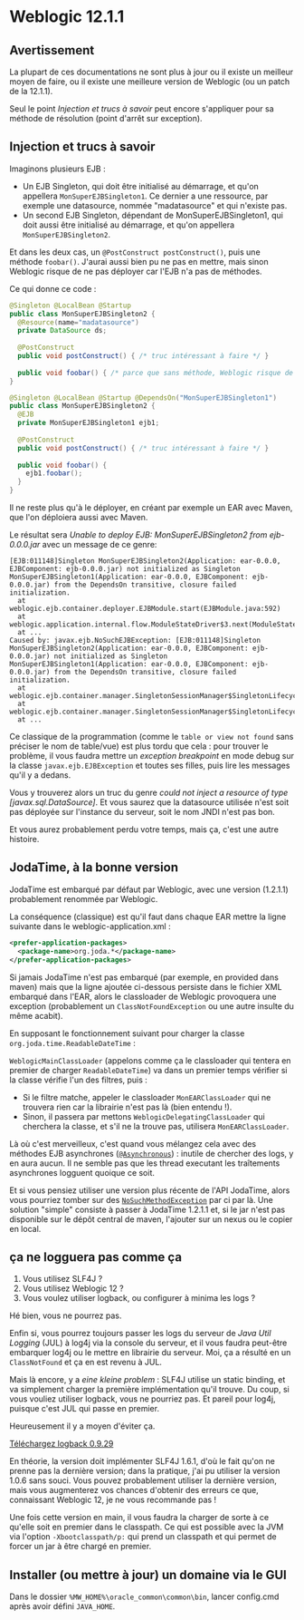 # Weblogic 12.1.1

## Avertissement

La plupart de ces documentations ne sont plus à jour ou il existe un meilleur moyen de faire, 
ou il existe une meilleure version de Weblogic (ou un patch de la 12.1.1). 

Seul le point _Injection et trucs à savoir_ peut encore s'appliquer pour sa méthode de résolution (point d'arrêt 
sur exception).

## Injection et trucs à savoir

Imaginons plusieurs EJB :

- Un EJB Singleton, qui doit être initialisé au démarrage, et qu'on appellera `MonSuperEJBSingleton1`. Ce dernier a une ressource, par exemple une datasource, nommée "madatasource" et qui n'existe pas.
- Un second EJB Singleton, dépendant de MonSuperEJBSingleton1, qui doit aussi être initialisé au démarrage, et qu'on appellera `MonSuperEJBSingleton2`.

Et dans les deux cas, un `@PostConstruct postConstruct()`, puis une méthode `foobar()`. J'aurai aussi bien pu ne pas en mettre, mais sinon Weblogic risque de ne pas déployer car l'EJB n'a pas de méthodes.

Ce qui donne ce code :

```java
@Singleton @LocalBean @Startup
public class MonSuperEJBSingleton2 {
  @Resource(name="madatasource")
  private DataSource ds;
  
  @PostConstruct
  public void postConstruct() { /* truc intéressant à faire */ }
  
  public void foobar() { /* parce que sans méthode, Weblogic risque de râler. */}
}  

@Singleton @LocalBean @Startup @DependsOn("MonSuperEJBSingleton1")
public class MonSuperEJBSingleton2 {
  @EJB
  private MonSuperEJBSingleton1 ejb1;
  
  @PostConstruct
  public void postConstruct() { /* truc intéressant à faire */ }
  
  public void foobar() {
    ejb1.foobar();
  }
}
```

Il ne reste plus qu'à le déployer, en créant par exemple un EAR avec Maven, que l'on déploiera aussi avec Maven.

Le résultat sera _Unable to deploy EJB: MonSuperEJBSingleton2 from ejb-0.0.0.jar_ avec un message de ce genre:

```
[EJB:011148]Singleton MonSuperEJBSingleton2(Application: ear-0.0.0, EJBComponent: ejb-0.0.0.jar) not initialized as Singleton MonSuperEJBSingleton1(Application: ear-0.0.0, EJBComponent: ejb-0.0.0.jar) from the DependsOn transitive, closure failed initialization.
  at weblogic.ejb.container.deployer.EJBModule.start(EJBModule.java:592)
  at weblogic.application.internal.flow.ModuleStateDriver$3.next(ModuleStateDriver.java:213)
  at ...
Caused by: javax.ejb.NoSuchEJBException: [EJB:011148]Singleton MonSuperEJBSingleton2(Application: ear-0.0.0, EJBComponent: ejb-0.0.0.jar) not initialized as Singleton MonSuperEJBSingleton1(Application: ear-0.0.0, EJBComponent: ejb-0.0.0.jar) from the DependsOn transitive, closure failed initialization.
  at weblogic.ejb.container.manager.SingletonSessionManager$SingletonLifecycleManager.doActualInit(SingletonSessionManager.java:792)
  at weblogic.ejb.container.manager.SingletonSessionManager$SingletonLifecycleManager.initInternal(SingletonSessionManager.java:744)
  at ...
```

Ce classique de la programmation (comme le `table or view not found` sans préciser le nom de table/vue) est plus tordu 
que cela : pour trouver le problème, il vous faudra mettre un _exception breakpoint_ en mode debug sur la classe
 `javax.ejb.EJBException` et toutes ses filles, puis lire les messages qu'il y a dedans.
 
Vous y trouverez alors un truc du genre _could not inject a resource of type [javax.sql.DataSource]_. Et vous saurez que
la datasource utilisée n'est soit pas déployée sur l'instance du serveur, soit le nom JNDI n'est pas bon.

Et vous aurez probablement perdu votre temps, mais ça, c'est une autre histoire.   

## JodaTime, à la bonne version

JodaTime est embarqué par défaut par Weblogic, avec une version (1.2.1.1) probablement renommée par Weblogic.

La conséquence (classique) est qu'il faut dans chaque EAR mettre la ligne suivante dans le weblogic-application.xml :

```xml
<prefer-application-packages>
  <package-name>org.joda.*</package-name>
</prefer-application-packages>
```

Si jamais JodaTime n'est pas embarqué (par exemple, en provided dans maven) mais que la ligne ajoutée ci-dessous persiste 
dans le fichier XML embarqué dans l'EAR, alors le classloader de Weblogic provoquera une exception (probablement un 
`ClassNotFoundException` ou une autre insulte du même acabit).

En supposant le fonctionnement suivant pour charger la classe `org.joda.time.ReadableDateTime` :

`WeblogicMainClassLoader` (appelons comme ça le classloader qui tentera en premier de charger `ReadableDateTime`) va dans
un premier temps vérifier si la classe vérifie l'un des filtres, puis :

- Si le filtre matche, appeler le classloader `MonEARClassLoader` qui ne trouvera rien car la librairie n'est pas là (bien entendu !).
- Sinon, il passera par mettons `WeblogicDelegatingClassLoader` qui cherchera la classe, et s'il ne la trouve pas, utilisera `MonEARClassLoader`.

Là où c'est merveilleux, c'est quand vous mélangez cela avec des méthodes EJB asynchrones
 ([`@Asynchronous`](http://docs.oracle.com/javaee/6/api/javax/ejb/Asynchronous.html)) : inutile de chercher des logs, 
 y en aura aucun. Il ne semble pas que les thread executant les traîtements asynchrones logguent quoique ce soit.

Et si vous pensiez utiliser une version plus récente de l'API JodaTime, alors vous pourriez tomber sur des
[`NoSuchMethodException`](http://docs.oracle.com/javase/7/docs/api/java/lang/NoSuchMethodException.html) par ci 
par là. Une solution "simple" consiste à passer à JodaTime 1.2.1.1 et, si le jar
 n'est pas disponible sur le dépôt central de maven, l'ajouter sur un nexus ou le copier en local. 

## ça ne logguera pas comme ça

1. Vous utilisez SLF4J ?
2. Vous utilisez Weblogic 12 ?
3. Vous voulez utiliser logback, ou configurer à minima les logs ?

Hé bien, vous ne pourrez pas.

Enfin si, vous pourrez toujours passer les logs du serveur de _Java Util Logging_ (JUL) à log4j via la console du
serveur, et il vous faudra peut-être embarquer log4j ou le mettre en librairie du serveur. Moi, ça a résulté en un
`ClassNotFound` et ça en est revenu à JUL.

Mais là encore, y a _eine kleine problem_ : SLF4J utilise un static binding, et va simplement charger la première
implémentation qu'il trouve. Du coup, si vous vouliez utiliser logback, vous ne pourriez pas. Et pareil pour log4j,
puisque c'est JUL qui passe en premier.

Heureusement il y a moyen d'éviter ça.

[Téléchargez logback 0.9.29](http://logback.qos.ch/download.html)

En théorie, la version doit implémenter SLF4J 1.6.1, d'où le fait qu'on ne prenne pas la dernière version; dans 
la pratique, j'ai pu utiliser la version 1.0.6 sans souci. Vous pouvez probablement utiliser la dernière version,
mais vous augmenterez vos chances d'obtenir des erreurs ce que, connaissant Weblogic 12, je ne vous recommande pas !

Une fois cette version en main, il vous faudra la charger de sorte à ce qu'elle soit en premier dans le classpath. 
Ce qui est possible avec la JVM via l'option `-Xbootclasspath/p:` qui prend un classpath et qui permet de forcer 
un jar à être chargé en premier.


## Installer (ou mettre à jour) un domaine via le GUI

Dans le dossier `%MW_HOME%\oracle_common\common\bin`, lancer config.cmd après avoir défini `JAVA_HOME`.
